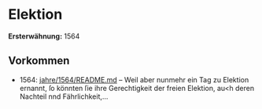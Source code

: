 # Elektion

**Ersterwähnung:** 1564

## Vorkommen
- 1564: [jahre/1564/README.md](../jahre/1564/README.md) – Weil aber nunmehr ein Tag
zu Elektion ernannt, ſo könnten ſie ihre Gerechtigkeit der
freien Elektion, au<h deren Nachteil nnd Fährlichkeit,...
